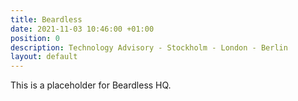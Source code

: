 ```yaml
---
title: Beardless
date: 2021-11-03 10:46:00 +01:00
position: 0
description: Technology Advisory - Stockholm - London - Berlin
layout: default
---
```


This is a placeholder for Beardless HQ.